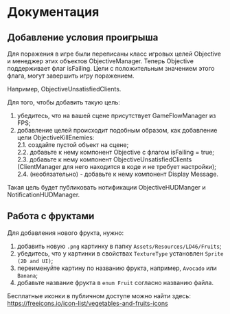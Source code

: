 # Документация

## Добавление условия проигрыша

Для поражения в игре были переписаны класс игровых целей Objective и менеджер этих объектов ObjectiveManager. Теперь Objective поддерживает флаг isFailing. Цели с положительным значением этого флага, могут завершить игру поражением.

Например, ObjectiveUnsatisfiedClients.

Для того, чтобы добавить такую цель:
 1. убедитесь, что на вашей сцене присутствует GameFlowManager из FPS;
 2. добавление целей происходит подобным образом, как добавление цели ObjectiveKillEnemies:  
  2.1. создайте пустой объект на сцене;  
  2.2. добавьте к нему компонент Objective с флагом isFailing = true;  
  2.3. добавьте к нему компонент ObjectiveUnsatisfiedClients (ClientManager для него находится в коде и не требует настройки);  
  2.4. (необязательно) - добавьте к нему компонент Display Message.

Такая цель будет публиковать нотификации ObjectiveHUDManger и NotificationHUDManager.

## Работа с фруктами

Для добавления нового фрукта, нужно:  
 1. добавить новую `.png` картинку в папку `Assets/Resources/LD46/Fruits`;
 2. убедитесь, что у картинки в свойствах `TextureType` установлен `Sprite (2D and UI)`;
 3. переименуйте картину по названию фрукта, например, `Avocado` или `Banana`;
 4. добавьте название фрукта в `enum Fruit` согласно названию файла.

Бесплатные иконки в публичном доступе можно найти здесь: https://freeicons.io/icon-list/vegetables-and-fruits-icons